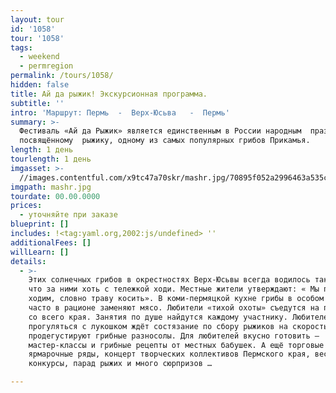 ```yaml
---
layout: tour
id: '1058'
tour: '1058'
tags:
  - weekend
  - permregion
permalink: /tours/1058/
hidden: false
title: Ай да рыжик! Экскурсионная программа.
subtitle: ''
intro: 'Маршрут: Пермь  -  Верх-Юсьва   -  Пермь'
summary: >-
  Фестиваль «Ай да Рыжик» является единственным в России народным  праздником,
  посвящённому  рыжику, одному из самых популярных грибов Прикамья.
length: 1 день
tourlength: 1 день
imgasset: >-
  //images.contentful.com/x9tc47a70skr/mashr.jpg/70895f052a2996463a535c9920dfdc8f/mashr.jpg
imgpath: mashr.jpg
tourdate: 00.00.0000
prices:
  - уточняйте при заказе
blueprint: []
includes: !<tag:yaml.org,2002:js/undefined> ''
additionalFees: []
willLearn: []
details:
  - >-
    Этих солнечных грибов в окрестностях Верх-Юсьвы всегда водилось так много,
    что за ними хоть с тележкой ходи. Местные жители утверждают: « Мы по рыжики
    ходим, словно траву косить». В коми-пермяцкой кухне грибы в особом почёте и
    часто в рационе заменяют мясо. Любители «тихой охоты» съедутся на праздник
    со всего края. Занятия по душе найдутся каждому участнику. Любителей
    прогуляться с лукошком ждёт состязание по сбору рыжиков на скорость. Гурманы
    продегустируют грибные разносолы. Для любителей вкусно готовить –
    мастер-классы и грибные рецепты от местных бабушек. А ещё торговые
    ярмарочные ряды, концерт творческих коллективов Пермского края, весёлые
    конкурсы, парад рыжих и много сюрпризов …

---
```

